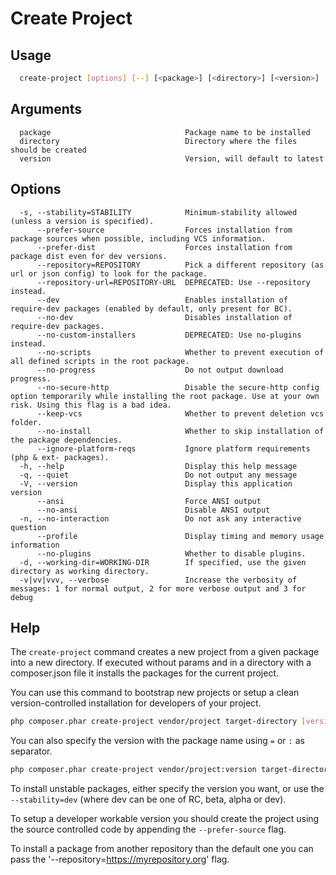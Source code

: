 # Create Project

## Usage

```bash
  create-project [options] [--] [<package>] [<directory>] [<version>]
```

## Arguments

```text
  package                              Package name to be installed
  directory                            Directory where the files should be created
  version                              Version, will default to latest
```

## Options

```text
  -s, --stability=STABILITY            Minimum-stability allowed (unless a version is specified).
      --prefer-source                  Forces installation from package sources when possible, including VCS information.
      --prefer-dist                    Forces installation from package dist even for dev versions.
      --repository=REPOSITORY          Pick a different repository (as url or json config) to look for the package.
      --repository-url=REPOSITORY-URL  DEPRECATED: Use --repository instead.
      --dev                            Enables installation of require-dev packages (enabled by default, only present for BC).
      --no-dev                         Disables installation of require-dev packages.
      --no-custom-installers           DEPRECATED: Use no-plugins instead.
      --no-scripts                     Whether to prevent execution of all defined scripts in the root package.
      --no-progress                    Do not output download progress.
      --no-secure-http                 Disable the secure-http config option temporarily while installing the root package. Use at your own risk. Using this flag is a bad idea.
      --keep-vcs                       Whether to prevent deletion vcs folder.
      --no-install                     Whether to skip installation of the package dependencies.
      --ignore-platform-reqs           Ignore platform requirements (php & ext- packages).
  -h, --help                           Display this help message
  -q, --quiet                          Do not output any message
  -V, --version                        Display this application version
      --ansi                           Force ANSI output
      --no-ansi                        Disable ANSI output
  -n, --no-interaction                 Do not ask any interactive question
      --profile                        Display timing and memory usage information
      --no-plugins                     Whether to disable plugins.
  -d, --working-dir=WORKING-DIR        If specified, use the given directory as working directory.
  -v|vv|vvv, --verbose                 Increase the verbosity of messages: 1 for normal output, 2 for more verbose output and 3 for debug
```

## Help

The `create-project` command creates a new project from a given
package into a new directory. If executed without params and in a directory
with a composer.json file it installs the packages for the current project.

You can use this command to bootstrap new projects or setup a clean
version-controlled installation for developers of your project.

```bash
php composer.phar create-project vendor/project target-directory [version]
```

You can also specify the version with the package name using `=` or `:` as separator.

```bash
php composer.phar create-project vendor/project:version target-directory
```

To install unstable packages, either specify the version you want, or use the
`--stability=dev` (where dev can be one of RC, beta, alpha or dev).

To setup a developer workable version you should create the project using the source
controlled code by appending the `--prefer-source` flag.

To install a package from another repository than the default one you
can pass the '--repository=https://myrepository.org' flag.
  
